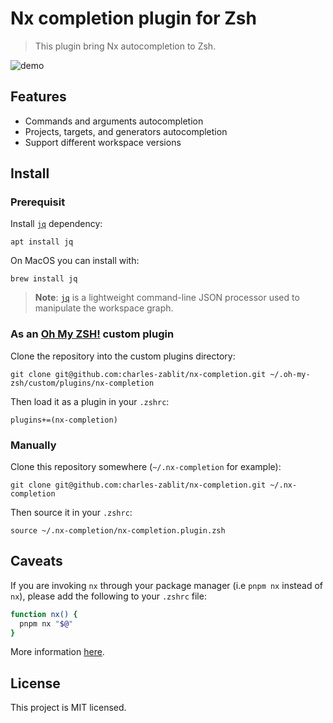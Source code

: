 # Nx completion plugin for Zsh

> This plugin bring Nx autocompletion to Zsh.

![demo](https://user-images.githubusercontent.com/8522558/111908149-67e8d780-8a58-11eb-9343-691f6d664163.gif)

## Features

- Commands and arguments autocompletion
- Projects, targets, and generators autocompletion
- Support different workspace versions

## Install

### Prerequisit

Install [`jq`](https://stedolan.github.io/jq/) dependency:

```shell
apt install jq
```

On MacOS you can install with: 

```shell
brew install jq
```

> **Note**: [`jq`](https://stedolan.github.io/jq/) is a lightweight command-line JSON processor used to manipulate the workspace graph.

### As an [Oh My ZSH!](https://github.com/robbyrussell/oh-my-zsh) custom plugin

Clone the repository into the custom plugins directory:

```shell
git clone git@github.com:charles-zablit/nx-completion.git ~/.oh-my-zsh/custom/plugins/nx-completion
```

Then load it as a plugin in your `.zshrc`:

```shell
plugins+=(nx-completion)
```

### Manually

Clone this repository somewhere (`~/.nx-completion` for example):

```shell
git clone git@github.com:charles-zablit/nx-completion.git ~/.nx-completion
```

Then source it in your `.zshrc`:

```shell
source ~/.nx-completion/nx-completion.plugin.zsh
```

## Caveats

If you are invoking `nx` through your package manager (i.e `pnpm nx` instead of `nx`), please add the following to your `.zshrc` file:

```bash
function nx() {
  pnpm nx "$@"
}
```

More information [here](https://github.com/jscutlery/nx-completion/issues/16#issuecomment-1402311411).

## License

This project is MIT licensed.
